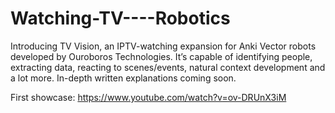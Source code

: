 # Watching-TV----Robotics
Introducing TV Vision, an IPTV-watching expansion for Anki Vector robots developed by Ouroboros Technologies. It’s capable of identifying people, extracting data, reacting to scenes/events, natural context development and a lot more. In-depth written explanations coming soon.

First showcase: https://www.youtube.com/watch?v=ov-DRUnX3iM

